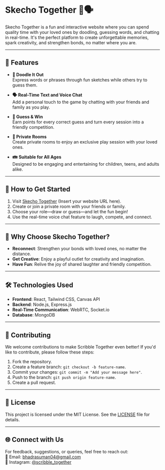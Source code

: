 # Skecho Together 🎨🗣️

Skecho Together is a fun and interactive website where you can spend quality time with your loved ones by doodling, guessing words, and chatting in real-time. It's the perfect platform to create unforgettable memories, spark creativity, and strengthen bonds, no matter where you are.

---

## 🌟 Features

- **🎨 Doodle It Out**  
  Express words or phrases through fun sketches while others try to guess them.

- **🗣️ Real-Time Text and Voice Chat**  
  Add a personal touch to the game by chatting with your friends and family as you play.

- **🎯 Guess & Win**  
  Earn points for every correct guess and turn every session into a friendly competition.

- **💬 Private Rooms**  
  Create private rooms to enjoy an exclusive play session with your loved ones.

- **👪 Suitable for All Ages**  
  Designed to be engaging and entertaining for children, teens, and adults alike.

---

## 🚀 How to Get Started

1. Visit [Skecho Together](#) (Insert your website URL here).
2. Create or join a private room with your friends or family.
3. Choose your role—draw or guess—and let the fun begin!
4. Use the real-time voice chat feature to laugh, compete, and connect.

---

## 🎉 Why Choose Skecho Together?

- **Reconnect**: Strengthen your bonds with loved ones, no matter the distance.  
- **Get Creative**: Enjoy a playful outlet for creativity and imagination.  
- **Have Fun**: Relive the joy of shared laughter and friendly competition.  

---

## 🛠️ Technologies Used

- **Frontend**: React, Tailwind CSS, Canvas API  
- **Backend**: Node.js, Express.js  
- **Real-Time Communication**: WebRTC, Socket.io  
- **Database**: MongoDB  

---

## 🤝 Contributing

We welcome contributions to make Scribble Together even better! If you'd like to contribute, please follow these steps:

1. Fork the repository.
2. Create a feature branch: `git checkout -b feature-name`.
3. Commit your changes: `git commit -m "Add your message here"`.
4. Push to the branch: `git push origin feature-name`.
5. Create a pull request.

---

## 📄 License

This project is licensed under the MIT License. See the [LICENSE](LICENSE) file for details.

---

## 🌐 Connect with Us

For feedback, suggestions, or queries, feel free to reach out:  
📧 Email: bhadrasuman04@gmail.com  
📱 Instagram: [@scribble_together](#)  
